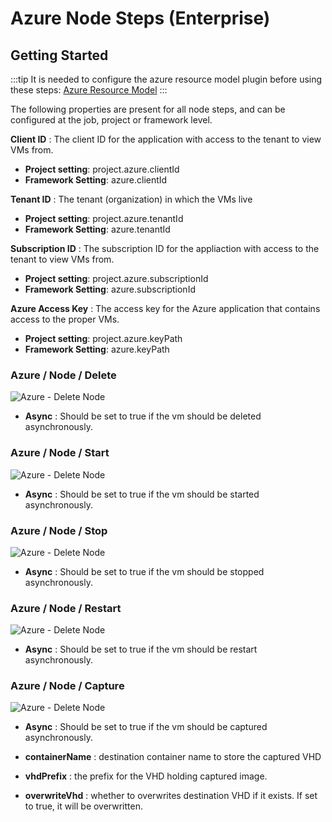 # Azure Node Steps (Enterprise)

## Getting Started

:::tip
It is needed to configure the azure resource model plugin before using these steps: [Azure Resource Model](https://docs.rundeck.com/docs/administration/projects/resource-model-sources/azure.html#azure-enterprise)
:::

The following properties are present for all node steps, and can be configured at the job, project or framework level.

**Client ID**
: The client ID for the application with access to the tenant to view VMs from.

- **Project setting**: project.azure.clientId
- **Framework Setting**: azure.clientId

**Tenant ID**
: The tenant (organization) in which the VMs live

- **Project setting**: project.azure.tenantId
- **Framework Setting**: azure.tenantId

**Subscription ID**
: The subscription ID for the appliaction with access to the tenant to view VMs from.

- **Project setting**: project.azure.subscriptionId
- **Framework Setting**: azure.subscriptionId

**Azure Access Key**
: The access key for the Azure application that contains access to the proper VMs.

- **Project setting**: project.azure.keyPath
- **Framework Setting**: azure.keyPath


### Azure / Node / Delete

![Azure - Delete Node](~@assets/img/azure-node-delete.png)

- **Async**
: Should be set to true if the vm should be deleted asynchronously. 

### Azure / Node / Start

![Azure - Delete Node](~@assets/img/azure-node-start.png)

- **Async**
: Should be set to true if the vm should be started asynchronously. 

### Azure / Node / Stop

![Azure - Delete Node](~@assets/img/azure-node-stop.png)

- **Async**
: Should be set to true if the vm should be stopped asynchronously. 

### Azure / Node / Restart

![Azure - Delete Node](~@assets/img/azure-node-restart.png)

- **Async**
: Should be set to true if the vm should be restart asynchronously. 

### Azure / Node / Capture

![Azure - Delete Node](~@assets/img/azure-node-capture2.png)

- **Async**
: Should be set to true if the vm should be captured asynchronously. 

- **containerName**
: destination container name to store the captured VHD

- **vhdPrefix**
: the prefix for the VHD holding captured image.

- **overwriteVhd**
: whether to overwrites destination VHD if it exists. If set to true, it will be overwritten. 




